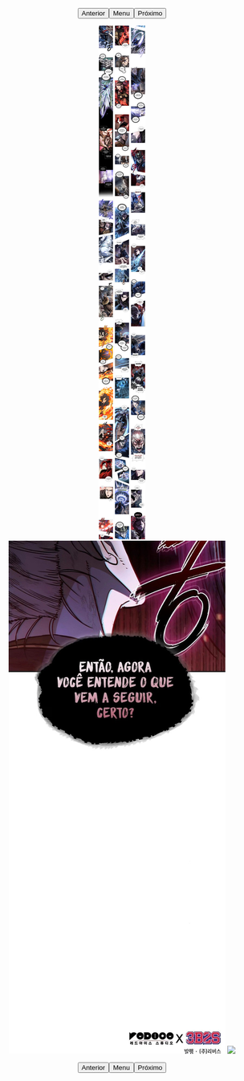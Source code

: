 <p style="text-align: center;"><button name="anterior" onclick="./chap-0212/readme.md">Anterior</button><button name="menu" onclick="./readme.md">Menu</button><button name="próximo" onclick="./chap-0214/readme.md">Próximo</button></p> <p style="text-align: center;"><img src="002.jpg"> <img src="003.jpg"> <img src="004.jpg"> <img src="005.jpg"> <img src="readme.md"> </p> <p style="text-align: center;"><button name="anterior" onclick="./chap-0212/readme.md">Anterior</button><button name="menu" onclick="./readme.md">Menu</button><button name="próximo" onclick="./chap-0214/readme.md">Próximo</button></p>